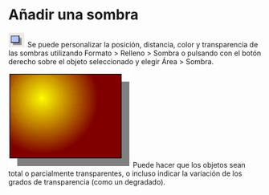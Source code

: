 
# Añadir una sombra

![](https://raw.githubusercontent.com/catedu/libreOffice-la-suite-ofimatica-libre/master/img/Captura_de_pantalla_2016-11-30_a_las_15.34.16.png)
Se puede personalizar la posición, distancia, color y transparencia de las sombras utilizando Formato &gt; Relleno &gt; Sombra o pulsando con el botón derecho sobre el objeto seleccionado y elegir Área &gt; Sombra.

![](https://raw.githubusercontent.com/catedu/libreOffice-la-suite-ofimatica-libre/master/img/Captura_de_pantalla_2016-11-30_a_las_15.34.03.png)
Puede hacer que los objetos sean total o parcialmente transparentes, o incluso indicar la variación de los grados de transparencia (como un degradado).

